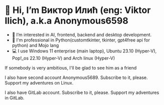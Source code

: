 # 👋 Hi, I’m Виктор Илић (eng: Viktor Ilich), a.k.a Anonymous6598
- 👀 I’m interested in AI, frontend, backend and desktop development.
- 🦾 I'm professional in Python(customtkinter, tkinter, gpt4free api for python) and Mojo lang
- 💻 I use Windows 11 enterprise (main laptop), Ubuntu 23.10 (Hyper-V), Pop!_os 22.10 (Hyper-V) and Arch linux (Hyper-V)

If somebody is very ambitious, I'll be glad to see him as a friend

I also have second account Anonymous5689. Subscribe to it, please. Support my adventures on Linux.

I also have GitLab account. Subscribe to it, please. Support my adventures in GitLab.
